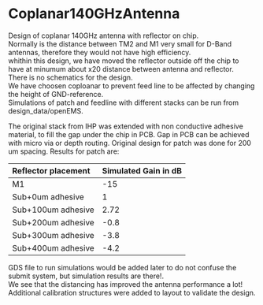 # Coplanar140GHzAntenna

Design of coplanar 140GHz antenna with reflector on chip.  
Normally is the distance between TM2 and M1 very small for D-Band antennas, therefore they would not have high efficiency.  
whithin this design, we have moved the reflector outside off the chip to have at minumum about x20 distance between antenna and reflector.  
There is no schematics for the design.  
We have choosen coploanar to prevent feed line to be affected by changing the height of GND-reference.  
Simulations of patch and feedline with different stacks can be run from design_data/openEMS.  

The original stack from IHP was extended with non conductive adhesive material, to fill the gap under the chip in PCB.
Gap in PCB can be achieved with micro via or depth routing.
Original design for patch was done for 200 um spacing.
Results for patch are:  

| Reflector placement | Simulated Gain in dB |  
| :----        |    :----   |  
| M1 | -15 |  
| Sub+0um adhesive | 1 |  
| Sub+100um adhesive | 2.72 |  
| Sub+200um adhesive | -0.8 |  
| Sub+300um adhesive | -3.8 |  
| Sub+400um adhesive | -4.2 |  

GDS file to run simulations would be added later to do not confuse the submit system, but simulation results are there!.  
We see that the distancing has improved the antenna performance a lot!  
Additional calibration structures were added to layout to validate the design.  